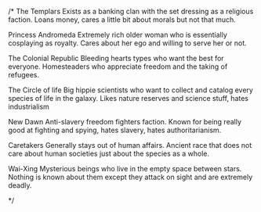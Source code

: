 /*
The Templars
Exists as a banking clan with the set dressing as a religious faction. Loans money, cares a little bit about morals but not that much.

Princess Andromeda
Extremely rich older woman who is essentially cosplaying as royalty. Cares about her ego and willing to serve her or not. 

The Colonial Republic
Bleeding hearts types who want the best for everyone. Homesteaders who appreciate freedom and the taking of refugees.

The Circle of life
Big hippie scientists who want to collect and catalog every species of life in the galaxy. Likes nature reserves and science stuff, hates industrialism 

New Dawn
Anti-slavery freedom fighters faction. Known for being really good at fighting and spying, hates slavery, hates authoritarianism.

Caretakers
Generally stays out of human affairs. Ancient race that does not care about human societies just about the species as a whole.

Wai-Xing
Mysterious beings who live in the empty space between stars. Nothing is known about them except they attack on sight and are extremely deadly. 

*/